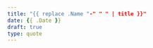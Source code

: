 ```yaml
---
title: "{{ replace .Name "-" " " | title }}"
date: {{ .Date }}
draft: true
type: quote
---
```

